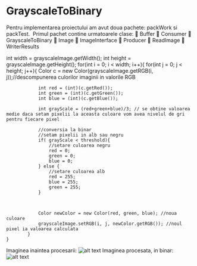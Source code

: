 # GrayscaleToBinary

Pentru implementarea proiectului am avut doua pachete: packWork si packTest.
&nbsp;Primul pachet contine urmatoarele clase:
	Buffer
	Consumer
	GrayscaleToBinary
	Image
	ImageInterface
	Producer
	ReadImage
	WriterResults


int width = grayscaleImage.getWidth();
int height = grayscaleImage.getHeight();
for(int i = 0; i < width; i++){
			for(int j = 0; j < height; j++){
				Color c = new Color(grayscaleImage.getRGB(i,  j));//descompunerea culorilor imaginii in valorile RGB
				
				int red = (int)(c.getRed());
				int green = (int)(c.getGreen());
				int blue = (int)(c.getBlue());
				
				int grayScale = (red+green+blue)/3; // se obtine valoarea medie daca setam pixelii la aceasta culoare vom avea nivelul de gri pentru fiecare pixel
						
				//conversia la binar
				//setam pixelii in alb sau negru
				if( grayScale < threshold){ 
					//setare culoarea negru
					red = 0;
					green = 0;
					blue = 0;
				} else {
					//setare culoarea alb
					red = 255;
					blue = 255;
					green = 255;
				}
				
				
				
				Color newColor = new Color(red, green, blue); //noua culoare
				grayscaleImage.setRGB(i, j, newColor.getRGB()); //noul pixel ia valoarea calculata
			}
	}


Imaginea inaintea procesarii:
 ![alt text](https://github.com/cristianfatu0302/GrayscaleToBinary/blob/master/golf.bmp)
Imaginea procesata, in binar:
 ![alt text](https://github.com/cristianfatu0302/GrayscaleToBinary/blob/master/golfBinary.bmp)








